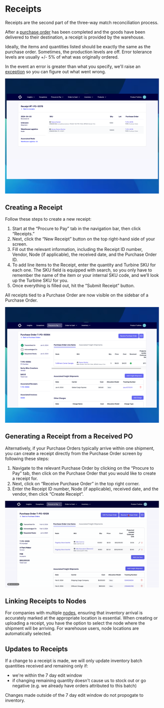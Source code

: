# Receipts
Receipts are the second part of the three-way match reconciliation process. 

After a [purchase order](/records/purchase_orders) has been completed and the goods have been delivered to their destination, a receipt is provided by the warehouse. 

Ideally, the items and quantities listed should be exactly the same as the purchase order. Sometimes, the production levels are off. Error tolerance levels are usually +/- 5% of what was originally ordered. 

In the event an error is greater than what you specify, we'll raise an [exception](/exceptions/three-way-match) so you can figure out what went wrong.

![Receiving a PO](../../static/img/reciept_details.png)

## Creating a Receipt
Follow these steps to create a new receipt:

1. Start at the “Procure to Pay” tab in the navigation bar, then click “Receipts.”
2. Next, click the “New Receipt” button on the top right-hand side of your screen.
3. Fill out the relevant information, including the Receipt ID number, Vendor, Node (if applicable), the received date, and the Purchase Order ID.
4. To add line items to the Receipt, enter the quantity and Turbine SKU for each one. The SKU field is equipped with search, so you only have to remember the name of the item or your internal SKU code, and we’ll look up the Turbine SKU for you.
5. Once everything is filled out, hit the “Submit Receipt” button.

All receipts tied to a Purchase Order are now visible on the sidebar of a Purchase Order.

![Receiving a PO](../../static/img/receipts_on_po.png)

## Generating a Receipt from a Received PO

Alternatively, if your Purchase Orders typically arrive within one shipment, you can create a receipt directly from the Purchase Order screen by following these steps:

1. Navigate to the relevant Purchase Order by clicking on the “Procure to Pay” tab, then click on the Purchase Order that you would like to create a receipt for.
2. Next, click on “Receive Purchase Order” in the top right corner.
3. Enter the Receipt ID number, Node (if applicable), received date, and the vendor, then click “Create Receipt”.

![Receiving a PO](../../static/img/receipts_3.gif)

## Linking Receipts to Nodes
For companies with multiple [nodes](/records/nodes), ensuring that inventory arrival is accurately marked at the appropriate location is essential.
When creating or uploading a receipt, you have the option to select the node where the shipment will be arriving. For warehouse users, node locations are automatically selected.

## Updates to Receipts

If a change to a receipt is made, we will only update inventory batch quantities received and remaining only if:
* we're within the 7 day edit window 
* if changing remaining quantity doesn't cause us to stock out or go negative (e.g. we already have orders attributed to this batch)

Changes made outside of the 7 day edit window do not propogate to inventory.
